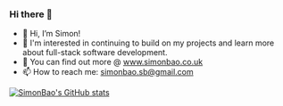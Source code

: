 ### Hi there 👋
- 👋 Hi, I’m Simon!
- 👀 I'm interested in continuing to build on my projects and learn more about full-stack software development.
- 🌱 You can find out more @ www.simonbao.co.uk
- 📫 How to reach me: simonbao.sb@gmail.com

[![SimonBao's GitHub stats](https://github-readme-stats.vercel.app/api?username=simonbao)](https://github.com/simonbao/github-readme-stats)

